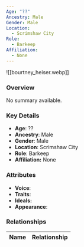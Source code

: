 ```yaml
---
Age: "??"
Ancestry: Male
Gender: Male
Location:
  - Scrimshaw City
Role:
  - Barkeep
Affiliation:
  - None
---
```


![[bourtney_heiser.webp]]

### Overview
No summary available.

### Key Details
- **Age**: ??
- **Ancestry**: Male
- **Gender**: Male
- **Location**: Scrimshaw City
- **Role**: Barkeep
- **Affiliation:** None

### Attributes
- **Voice**: 
- **Traits**: 
- **Ideals:** 
- **Appearance**:

### Relationships

| Name  | Relationship |
| ----- | ------------ |
